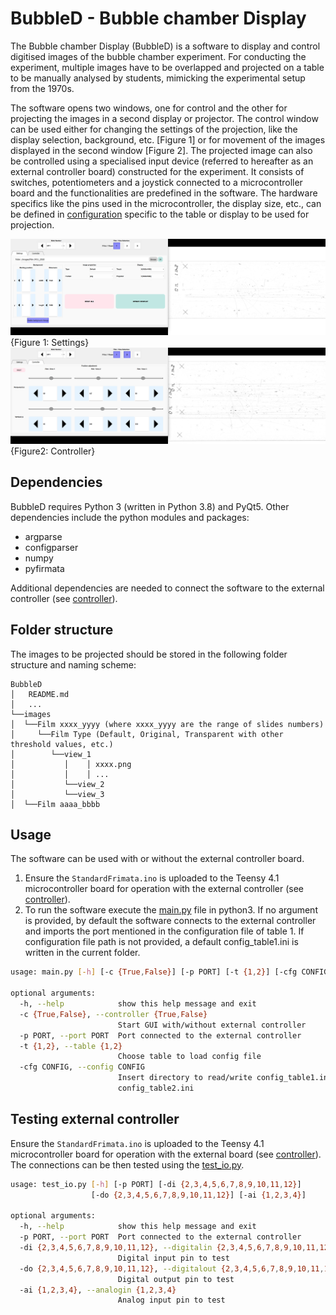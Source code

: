 # BubbleD - Bubble chamber Display 
The Bubble chamber Display (BubbleD) is a software to display and control digitised images of the bubble chamber experiment. For conducting the experiment, multiple images have to be overlapped and projected on a table to be manually analysed by students, mimicking the experimental setup from the 1970s.  

The software opens two windows, one for control and the other for projecting the images in a second display or projector. The control window can be used either for changing the settings of the projection, like the display selection, background, etc. [Figure 1] or for movement of the images displayed in the second window [Figure 2].  The projected image can also be controlled using a specialised input device (referred to hereafter as an external controller board) constructed for the experiment. It consists of switches, potentiometers and a joystick connected to a microcontroller board and the functionalities are predefined in the software. The hardware specifics like the pins used in the microcontroller, the display size, etc., can be defined in [configuration](packages/config_table1.py) specific to the table or display to be used for projection. 

![Figure 1: Settings](docs/Settings.png){Figure 1: Settings}
![Figure 2: Controller](docs/Controller.png){Figure2: Controller}      

## Dependencies 
BubbleD requires Python 3 (written in Python 3.8) and PyQt5. 
Other dependencies include the python modules and packages:
* argparse
* configparser
* numpy
* pyfirmata

Additional dependencies are needed to connect the software to the external controller (see [controller](controller/README.md)).

## Folder structure
The images to be projected should be stored in the following folder structure and naming scheme:

```
BubbleD
│   README.md
│   ...
└──images
│  └──Film xxxx_yyyy (where xxxx_yyyy are the range of slides numbers)
│     └──Film Type (Default, Original, Transparent with other threshold values, etc.)  
│        └──view_1
│           │    │ xxxx.png
│           │    │ ...  
│           └──view_2
│           └──view_3
│  └──Film aaaa_bbbb

```

## Usage
The software can be used with or without the external controller board. 
1. Ensure the `StandardFrimata.ino` is uploaded to the Teensy 4.1 microcontroller board for operation with the external controller (see [controller](controller/README.md)).    
2. To run the software execute the [main.py](main.py) file in python3. If no argument is provided, by default the software connects to the external controller and imports the port mentioned in the configuration file of table 1. If configuration file path is not provided, a default config_table1.ini is written in the current folder.

```bash
usage: main.py [-h] [-c {True,False}] [-p PORT] [-t {1,2}] [-cfg CONFIG]

optional arguments:
  -h, --help            show this help message and exit
  -c {True,False}, --controller {True,False}
                        Start GUI with/without external controller
  -p PORT, --port PORT  Port connected to the external controller
  -t {1,2}, --table {1,2}
                        Choose table to load config file
  -cfg CONFIG, --config CONFIG
                        Insert directory to read/write config_table1.ini or
                        config_table2.ini
```


## Testing external controller
Ensure the `StandardFrimata.ino` is uploaded to the Teensy 4.1 microcontroller board for operation with the external board (see [controller](controller/README.md)). The connections can be then tested using the [test_io.py](test_io.py).

```bash
usage: test_io.py [-h] [-p PORT] [-di {2,3,4,5,6,7,8,9,10,11,12}]
                  [-do {2,3,4,5,6,7,8,9,10,11,12}] [-ai {1,2,3,4}]

optional arguments:
  -h, --help            show this help message and exit
  -p PORT, --port PORT  Port connected to the external controller
  -di {2,3,4,5,6,7,8,9,10,11,12}, --digitalin {2,3,4,5,6,7,8,9,10,11,12}
                        Digital input pin to test
  -do {2,3,4,5,6,7,8,9,10,11,12}, --digitalout {2,3,4,5,6,7,8,9,10,11,12}
                        Digital output pin to test
  -ai {1,2,3,4}, --analogin {1,2,3,4}
                        Analog input pin to test

```
